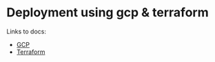 # Deployment using gcp & terraform

Links to docs:

- [GCP](https://cloud.google.com/docs)
- [Terraform](https://developer.hashicorp.com/terraform/docs)